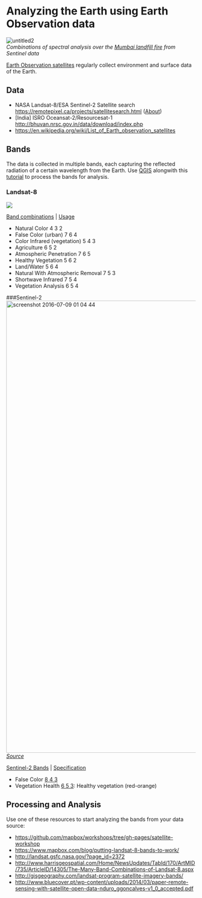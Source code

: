 # Analyzing the Earth using Earth Observation data

![untitled2](https://cloud.githubusercontent.com/assets/126868/16667445/24493b76-44aa-11e6-9c7f-96278c2f829d.gif)<br>
_Combinations of spectral analysis over the [Mumbai landfill fire](https://www.mapbox.com/blog/mumbai-landfill-fire/) from Sentinel data_

[Earth Observation satellites](https://en.wikipedia.org/wiki/Earth_observation_satellite) regularly collect environment and surface data of the Earth.

## Data
* NASA Landsat-8/ESA Sentinel-2 Satellite search https://remotepixel.ca/projects/satellitesearch.html ([About](https://remotepixel.ca/blog/satellitesearch_20160610.html))
* [India] ISRO Oceansat-2/Resourcesat-1  http://bhuvan.nrsc.gov.in/data/download/index.php
* https://en.wikipedia.org/wiki/List_of_Earth_observation_satellites

## Bands
The data is collected in multiple bands, each capturing the reflected radiation of a certain wavelength from the Earth. Use [QGIS](http://www.qgis.org/en/site/) alongwith this [tutorial](https://github.com/mapbox/workshops/tree/gh-pages/satellite-workshop) to process the bands for analysis.

### Landsat-8
![](http://landsat.gsfc.nasa.gov/wp-content/uploads/2015/06/Landsat.v.Sentinel-2.png)

[Band combinations](https://blogs.esri.com/esri/arcgis/2013/07/24/band-combinations-for-landsat-8/) | [Usage](http://landsat.usgs.gov/best_spectral_bands_to_use.php)

- Natural Color 4 3 2
- False Color (urban) 7 6 4
- Color Infrared (vegetation) 5 4 3
- Agriculture 6 5 2
- Atmospheric Penetration 7 6 5
- Healthy Vegetation 5 6 2
- Land/Water 5 6 4
- Natural With Atmospheric Removal 7 5 3
- Shortwave Infrared 7 5 4
- Vegetation Analysis 6 5 4

###Sentinel-2
<img width="1202" alt="screenshot 2016-07-09 01 04 44" src="https://cloud.githubusercontent.com/assets/126868/16699332/277277b4-4571-11e6-8e4f-b4d7fc045154.png">
_[Source](http://www.eurosdr.net/sites/default/files/images/inline/1-2dag_gascon_ws_sentinel.pdf)_

[Sentinel-2 Bands](https://earth.esa.int/web/sentinel/user-guides/sentinel-2-msi/resolutions/spatial) | [Specification](https://sentinel.esa.int/documents/247904/685211/Sentinel-2+Products+Specification+Document+%28PSD%29/0f7bedeb-9fbb-4b60-91aa-809162de456c)

- False Color [8 4 3](https://scientiaplusconscientia.wordpress.com/2016/02/11/working-with-sentinel-2-data-visualizing-and-exploring-with-snap/)
- Vegetation Health [6 5 3](http://www.sterlinggeo.com/news-articles/2016/01/07/a-look-at-the-new-sentinel-2a-data/): Healthy vegetation (red-orange)

## Processing and Analysis
Use one of these resources to start analyzing the bands from your data source:
- https://github.com/mapbox/workshops/tree/gh-pages/satellite-workshop
- https://www.mapbox.com/blog/putting-landsat-8-bands-to-work/
- http://landsat.gsfc.nasa.gov/?page_id=2372
- http://www.harrisgeospatial.com/Home/NewsUpdates/TabId/170/ArtMID/735/ArticleID/14305/The-Many-Band-Combinations-of-Landsat-8.aspx
- http://gisgeography.com/landsat-program-satellite-imagery-bands/
- http://www.bluecover.pt/wp-content/uploads/2014/03/paper-remote-sensing-with-satellite-open-data-nduro_ggoncalves-v1_0_accepted.pdf
